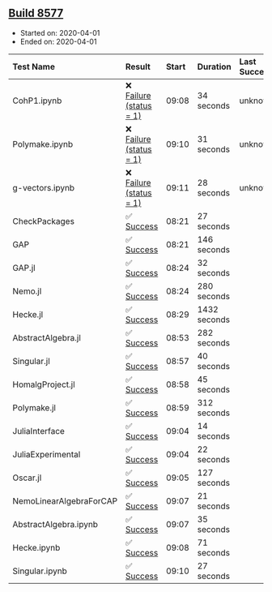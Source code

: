 ## [Build 8577](https://oscarci.mathematik.uni-kl.de/job/oscar/8577/)

* Started on: 2020-04-01
* Ended on: 2020-04-01

| Test Name    | Result | Start | Duration | Last Success | First Failure |
|:-------------|:-------|:------|:---------|:-------------|:--------------|
| CohP1.ipynb | ❌ [Failure (status = 1)](https://oscarci.mathematik.uni-kl.de/job/oscar/8577/artifact/logs/build-8577/CohP1.ipynb.log) | 09:08 | 34 seconds | unknown | unknown |
| Polymake.ipynb | ❌ [Failure (status = 1)](https://oscarci.mathematik.uni-kl.de/job/oscar/8577/artifact/logs/build-8577/Polymake.ipynb.log) | 09:10 | 31 seconds | unknown | unknown |
| g-vectors.ipynb | ❌ [Failure (status = 1)](https://oscarci.mathematik.uni-kl.de/job/oscar/8577/artifact/logs/build-8577/g-vectors.ipynb.log) | 09:11 | 28 seconds | unknown | unknown |
| CheckPackages | ✅ [Success](https://oscarci.mathematik.uni-kl.de/job/oscar/8577/artifact/logs/build-8577/CheckPackages.log) | 08:21 | 27 seconds |  |  |
| GAP | ✅ [Success](https://oscarci.mathematik.uni-kl.de/job/oscar/8577/artifact/logs/build-8577/GAP.log) | 08:21 | 146 seconds |  |  |
| GAP.jl | ✅ [Success](https://oscarci.mathematik.uni-kl.de/job/oscar/8577/artifact/logs/build-8577/GAP.jl.log) | 08:24 | 32 seconds |  |  |
| Nemo.jl | ✅ [Success](https://oscarci.mathematik.uni-kl.de/job/oscar/8577/artifact/logs/build-8577/Nemo.jl.log) | 08:24 | 280 seconds |  |  |
| Hecke.jl | ✅ [Success](https://oscarci.mathematik.uni-kl.de/job/oscar/8577/artifact/logs/build-8577/Hecke.jl.log) | 08:29 | 1432 seconds |  |  |
| AbstractAlgebra.jl | ✅ [Success](https://oscarci.mathematik.uni-kl.de/job/oscar/8577/artifact/logs/build-8577/AbstractAlgebra.jl.log) | 08:53 | 282 seconds |  |  |
| Singular.jl | ✅ [Success](https://oscarci.mathematik.uni-kl.de/job/oscar/8577/artifact/logs/build-8577/Singular.jl.log) | 08:57 | 40 seconds |  |  |
| HomalgProject.jl | ✅ [Success](https://oscarci.mathematik.uni-kl.de/job/oscar/8577/artifact/logs/build-8577/HomalgProject.jl.log) | 08:58 | 45 seconds |  |  |
| Polymake.jl | ✅ [Success](https://oscarci.mathematik.uni-kl.de/job/oscar/8577/artifact/logs/build-8577/Polymake.jl.log) | 08:59 | 312 seconds |  |  |
| JuliaInterface | ✅ [Success](https://oscarci.mathematik.uni-kl.de/job/oscar/8577/artifact/logs/build-8577/JuliaInterface.log) | 09:04 | 14 seconds |  |  |
| JuliaExperimental | ✅ [Success](https://oscarci.mathematik.uni-kl.de/job/oscar/8577/artifact/logs/build-8577/JuliaExperimental.log) | 09:04 | 22 seconds |  |  |
| Oscar.jl | ✅ [Success](https://oscarci.mathematik.uni-kl.de/job/oscar/8577/artifact/logs/build-8577/Oscar.jl.log) | 09:05 | 127 seconds |  |  |
| NemoLinearAlgebraForCAP | ✅ [Success](https://oscarci.mathematik.uni-kl.de/job/oscar/8577/artifact/logs/build-8577/NemoLinearAlgebraForCAP.log) | 09:07 | 21 seconds |  |  |
| AbstractAlgebra.ipynb | ✅ [Success](https://oscarci.mathematik.uni-kl.de/job/oscar/8577/artifact/logs/build-8577/AbstractAlgebra.ipynb.log) | 09:07 | 35 seconds |  |  |
| Hecke.ipynb | ✅ [Success](https://oscarci.mathematik.uni-kl.de/job/oscar/8577/artifact/logs/build-8577/Hecke.ipynb.log) | 09:08 | 71 seconds |  |  |
| Singular.ipynb | ✅ [Success](https://oscarci.mathematik.uni-kl.de/job/oscar/8577/artifact/logs/build-8577/Singular.ipynb.log) | 09:10 | 27 seconds |  |  |
